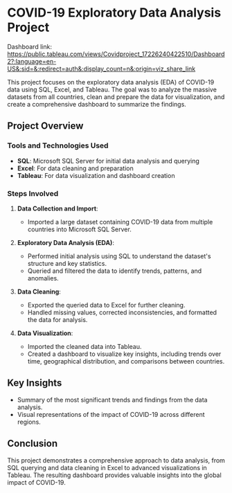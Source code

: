# COVID-19 Exploratory Data Analysis Project
Dashboard link: https://public.tableau.com/views/Covidproject_17226240422510/Dashboard2?:language=en-US&:sid=&:redirect=auth&:display_count=n&:origin=viz_share_link

This project focuses on the exploratory data analysis (EDA) of COVID-19 data using SQL, Excel, and Tableau. The goal was to analyze the massive datasets from all countries, clean and prepare the data for visualization, and create a comprehensive dashboard to summarize the findings.

## Project Overview

### Tools and Technologies Used
- **SQL**: Microsoft SQL Server for initial data analysis and querying
- **Excel**: For data cleaning and preparation
- **Tableau**: For data visualization and dashboard creation

### Steps Involved

1. **Data Collection and Import**:
   - Imported a large dataset containing COVID-19 data from multiple countries into Microsoft SQL Server.
   
2. **Exploratory Data Analysis (EDA)**:
   - Performed initial analysis using SQL to understand the dataset's structure and key statistics.
   - Queried and filtered the data to identify trends, patterns, and anomalies.

3. **Data Cleaning**:
   - Exported the queried data to Excel for further cleaning.
   - Handled missing values, corrected inconsistencies, and formatted the data for analysis.

4. **Data Visualization**:
   - Imported the cleaned data into Tableau.
   - Created a dashboard to visualize key insights, including trends over time, geographical distribution, and comparisons between countries.

## Key Insights
- Summary of the most significant trends and findings from the data analysis.
- Visual representations of the impact of COVID-19 across different regions.

## Conclusion
This project demonstrates a comprehensive approach to data analysis, from SQL querying and data cleaning in Excel to advanced visualizations in Tableau. The resulting dashboard provides valuable insights into the global impact of COVID-19.
